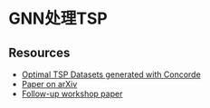 # GNN处理TSP

## Resources

- [Optimal TSP Datasets generated with Concorde](https://drive.google.com/open?id=1-5W-S5e7CKsJ9uY9uVXIyxgbcZZNYBrp)
- [Paper on arXiv](https://arxiv.org/abs/1906.01227)
- [Follow-up workshop paper](https://arxiv.org/abs/1910.07210)
